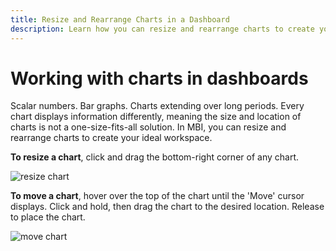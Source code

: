```yaml
---
title: Resize and Rearrange Charts in a Dashboard
description: Learn how you can resize and rearrange charts to create your ideal workspace.
---
```

# Working with charts in dashboards

Scalar numbers. Bar graphs. Charts extending over long periods. Every chart displays information differently, meaning the size and location of charts is not a one-size-fits-all solution. In MBI, you can resize and rearrange charts to create your ideal workspace.

**To resize a chart**, click and drag the bottom-right corner of any chart.

![resize chart](../../mbi/assets/Resize_Chart_in_Dashboard.gif)

**To move a chart**, hover over the top of the chart until the 'Move' cursor displays. Click and hold, then drag the chart to the desired location. Release to place the chart.

![move chart](../../mbi/assets/Move_Chart_in_Dashboard.gif)
